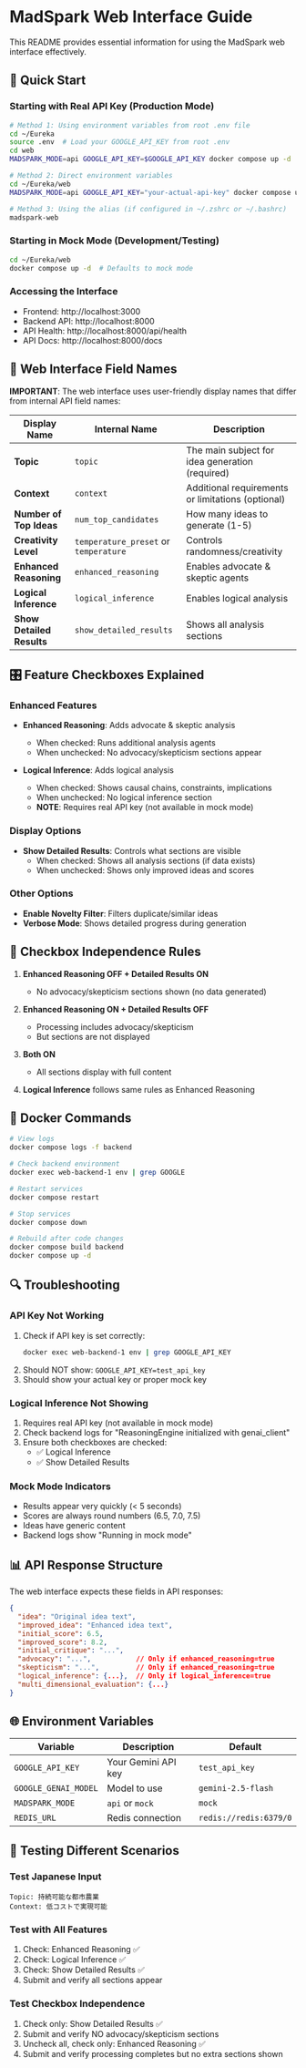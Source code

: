 # MadSpark Web Interface Guide

This README provides essential information for using the MadSpark web interface effectively.

## 🚀 Quick Start

### Starting with Real API Key (Production Mode)

```bash
# Method 1: Using environment variables from root .env file
cd ~/Eureka
source .env  # Load your GOOGLE_API_KEY from root .env
cd web
MADSPARK_MODE=api GOOGLE_API_KEY=$GOOGLE_API_KEY docker compose up -d

# Method 2: Direct environment variables
cd ~/Eureka/web
MADSPARK_MODE=api GOOGLE_API_KEY="your-actual-api-key" docker compose up -d

# Method 3: Using the alias (if configured in ~/.zshrc or ~/.bashrc)
madspark-web
```

### Starting in Mock Mode (Development/Testing)

```bash
cd ~/Eureka/web
docker compose up -d  # Defaults to mock mode
```

### Accessing the Interface

- Frontend: http://localhost:3000
- Backend API: http://localhost:8000
- API Health: http://localhost:8000/api/health
- API Docs: http://localhost:8000/docs

## 📝 Web Interface Field Names

**IMPORTANT**: The web interface uses user-friendly display names that differ from internal API field names:

| Display Name | Internal Name | Description |
|-------------|--------------|-------------|
| **Topic** | `topic` | The main subject for idea generation (required) |
| **Context** | `context` | Additional requirements or limitations (optional) |
| **Number of Top Ideas** | `num_top_candidates` | How many ideas to generate (1-5) |
| **Creativity Level** | `temperature_preset` or `temperature` | Controls randomness/creativity |
| **Enhanced Reasoning** | `enhanced_reasoning` | Enables advocate & skeptic agents |
| **Logical Inference** | `logical_inference` | Enables logical analysis |
| **Show Detailed Results** | `show_detailed_results` | Shows all analysis sections |

## 🎛️ Feature Checkboxes Explained

### Enhanced Features
- **Enhanced Reasoning**: Adds advocate & skeptic analysis
  - When checked: Runs additional analysis agents
  - When unchecked: No advocacy/skepticism sections appear
  
- **Logical Inference**: Adds logical analysis
  - When checked: Shows causal chains, constraints, implications
  - When unchecked: No logical inference section
  - **NOTE**: Requires real API key (not available in mock mode)

### Display Options
- **Show Detailed Results**: Controls what sections are visible
  - When checked: Shows all analysis sections (if data exists)
  - When unchecked: Shows only improved ideas and scores
  
### Other Options
- **Enable Novelty Filter**: Filters duplicate/similar ideas
- **Verbose Mode**: Shows detailed progress during generation

## 🔧 Checkbox Independence Rules

1. **Enhanced Reasoning OFF + Detailed Results ON**
   - No advocacy/skepticism sections shown (no data generated)

2. **Enhanced Reasoning ON + Detailed Results OFF**
   - Processing includes advocacy/skepticism
   - But sections are not displayed

3. **Both ON**
   - All sections display with full content

4. **Logical Inference** follows same rules as Enhanced Reasoning

## 🐳 Docker Commands

```bash
# View logs
docker compose logs -f backend

# Check backend environment
docker exec web-backend-1 env | grep GOOGLE

# Restart services
docker compose restart

# Stop services
docker compose down

# Rebuild after code changes
docker compose build backend
docker compose up -d
```

## 🔍 Troubleshooting

### API Key Not Working
1. Check if API key is set correctly:
   ```bash
   docker exec web-backend-1 env | grep GOOGLE_API_KEY
   ```
2. Should NOT show: `GOOGLE_API_KEY=test_api_key`
3. Should show your actual key or proper mock key

### Logical Inference Not Showing
1. Requires real API key (not available in mock mode)
2. Check backend logs for "ReasoningEngine initialized with genai_client"
3. Ensure both checkboxes are checked:
   - ✅ Logical Inference
   - ✅ Show Detailed Results

### Mock Mode Indicators
- Results appear very quickly (< 5 seconds)
- Scores are always round numbers (6.5, 7.0, 7.5)
- Ideas have generic content
- Backend logs show "Running in mock mode"

## 📊 API Response Structure

The web interface expects these fields in API responses:
```json
{
  "idea": "Original idea text",
  "improved_idea": "Enhanced idea text",
  "initial_score": 6.5,
  "improved_score": 8.2,
  "initial_critique": "...",
  "advocacy": "...",           // Only if enhanced_reasoning=true
  "skepticism": "...",         // Only if enhanced_reasoning=true
  "logical_inference": {...},  // Only if logical_inference=true
  "multi_dimensional_evaluation": {...}
}
```

## 🌐 Environment Variables

| Variable | Description | Default |
|----------|-------------|---------|
| `GOOGLE_API_KEY` | Your Gemini API key | `test_api_key` |
| `GOOGLE_GENAI_MODEL` | Model to use | `gemini-2.5-flash` |
| `MADSPARK_MODE` | `api` or `mock` | `mock` |
| `REDIS_URL` | Redis connection | `redis://redis:6379/0` |

## 🧪 Testing Different Scenarios

### Test Japanese Input
```
Topic: 持続可能な都市農業
Context: 低コストで実現可能
```

### Test with All Features
1. Check: Enhanced Reasoning ✅
2. Check: Logical Inference ✅  
3. Check: Show Detailed Results ✅
4. Submit and verify all sections appear

### Test Checkbox Independence
1. Check only: Show Detailed Results ✅
2. Submit and verify NO advocacy/skepticism sections
3. Uncheck all, check only: Enhanced Reasoning ✅
4. Submit and verify processing completes but no extra sections shown